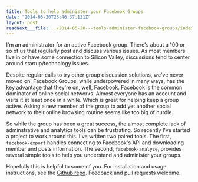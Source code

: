 ```yaml
---
title: Tools to help administer your Facebook Groups
date: "2014-05-20T23:46:37.121Z"
layout: post
readNext___file: ../2014-05-20---tools-administer-facebook-groups/index.md
---
```


I'm an administrator for an active Facebook group. There's about a 100 or so of us
that regularly post and discuss various issues. As most members live in or have some
connection to Silicon Valley, discussions tend to center around startup/technology issues.

Despite regular calls to try other group discussion solutions, we've never moved on.
Facebook Groups, while underpowered in many ways, has the key advantage that they're on, well, Facebook.
Facebook is the common dominator of online social networks. Almost everyone has an
account and visits it at least once in a while. Which is great for helping keep
a group active. Asking a new member of the group to add yet another social network
to their online browsing routine seems like too big of hurdle.

So while the group has been a great success, the almost complete lack of adminstrative and analytics
tools can be frustrating. So recently I've started a project to work around this.
I've written two paired tools. The first, `facebook-export` handles connecting to Facebook's API
and downloading member and posts information. The second, `facebook-analyze`, provides
several simple tools to help you understand and administer your groups.

Hopefully this is helpful to some of you. For installation and usage instructions, see
the [Github repo](https://github.com/KyleAMathews/facebook-export). Feedback and
pull requests welcome.
